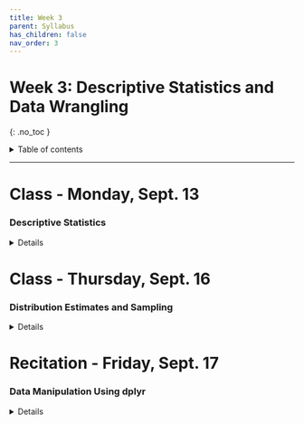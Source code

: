 ```yaml
---
title: Week 3
parent: Syllabus
has_children: false
nav_order: 3
---
```


# Week 3: Descriptive Statistics and Data Wrangling
{: .no_toc }

<details closed markdown="block">
  <summary>
    Table of contents
  </summary>
  {: .text-delta }
1. TOC
{:toc}
</details>

---

<!-- ########################################################################### -->

# Class - Monday, Sept. 13

### Descriptive Statistics

<details closed markdown="block">
  <summary>Details</summary>

+ [**Class notes**](Class1/W3.C1_Notes_SummaryStats.html){: target="blank"}
+ [**Class exercise and dataset**](Class1/W3.C1_Exercise_mouse_genes/mouse_genes.zip)
  + Answer key: [RMD+DATA zipped](Class1/W3.C1_Exercise_mouse_genes/mouse_genes_KEY.zip) - [HTML](Class1/W3.C1_Exercise_mouse_genes/mouse_genes_KEY.html){: target="blank"}
  + Note that the key was reorganized a little bit to make the presentation clearer.

</details>

<!-- ########################################################################### -->

# Class - Thursday, Sept. 16

### Distribution Estimates and Sampling

<details closed markdown="block">
  <summary>Details</summary>

+ **Class Notes**
  + [Interactive](http://shiny.bio.nyu.edu/bs167/W3C2/){: target="blank"}
  + [Static](Class2/W3.C2_Notes_Sampling_Distributions_static.html){: target="blank"}
+ [**Class exercise and data set**](Class2/W3.C2_Exercise_trees_CLT/W3.C2_Exercise_trees_CLT.zip)
+ Answer key: [RMD+DATA zipped](Class2/W3.C2_Exercise_trees_CLT/W3.C2_Exercise_trees_CLT_KEY.zip) - [HTML](Class2/W3.C2_Exercise_trees_CLT/W3.C2_Exercise_trees_CLT_KEY.html){: target="blank"}
  + Note that the key was supplemented with an additional section.

</details>

<!-- ########################################################################### -->

# Recitation - Friday, Sept. 17

### Data Manipulation Using dplyr

<details closed markdown="block">
  <summary>Details</summary>

+ [**Class exercise and data set**](Recitation/W3.R1_Exercise_dplyr.zip)
+ Answer key: [RMD+DATA zipped](Recitation/W3.R1_Exercise_dplyr_KEY.zip) - [HTML](Recitation/W3.R1_Exercise_dplyr_KEY.html){: target="blank"}
  + Note that the key was reorganized to incorporate changes introduced during the class.

</details>

<!-- ########################################################################### -->
